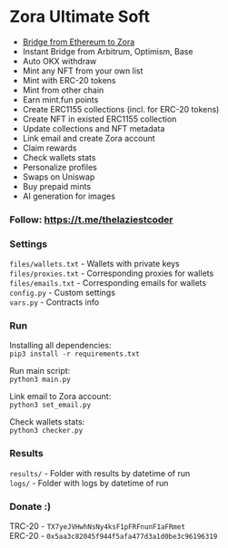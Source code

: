 # Zora Ultimate Soft

 - [Bridge from Ethereum to Zora](https://bridge.zora.energy/)
 - Instant Bridge from Arbitrum, Optimism, Base
 - Auto OKX withdraw
 - Mint any NFT from your own list
 - Mint with ERC-20 tokens
 - Mint from other chain
 - Earn mint.fun points
 - Create ERC1155 collections (incl. for ERC-20 tokens)
 - Create NFT in existed ERC1155 collection
 - Update collections and NFT metadata
 - Link email and create Zora account
 - Claim rewards
 - Check wallets stats
 - Personalize profiles
 - Swaps on Uniswap
 - Buy prepaid mints
 - AI generation for images

### Follow: https://t.me/thelaziestcoder

### Settings
`files/wallets.txt` - Wallets with private keys \
`files/proxies.txt` - Corresponding proxies for wallets \
`files/emails.txt` - Corresponding emails for wallets \
`config.py` - Custom settings \
`vars.py` - Contracts info 

### Run

Installing all dependencies: \
`pip3 install -r requirements.txt`

Run main script: \
`python3 main.py`

Link email to Zora account: \
`python3 set_email.py`

Check wallets stats: \
`python3 checker.py`

### Results

`results/` - Folder with results by datetime of run \
`logs/` - Folder with logs by datetime of run

### Donate :)

TRC-20 - `TX7yeJVHwhNsNy4ksF1pFRFnunF1aFRmet` \
ERC-20 - `0x5aa3c82045f944f5afa477d3a1d0be3c96196319`
